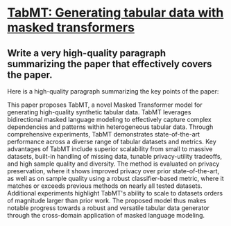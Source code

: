 # [TabMT: Generating tabular data with masked transformers](https://arxiv.org/abs/2312.06089)

## Write a very high-quality paragraph summarizing the paper that effectively covers the paper.

 Here is a high-quality paragraph summarizing the key points of the paper:

This paper proposes TabMT, a novel Masked Transformer model for generating high-quality synthetic tabular data. TabMT leverages bidirectional masked language modeling to effectively capture complex dependencies and patterns within heterogeneous tabular data. Through comprehensive experiments, TabMT demonstrates state-of-the-art performance across a diverse range of tabular datasets and metrics. Key advantages of TabMT include superior scalability from small to massive datasets, built-in handling of missing data, tunable privacy-utility tradeoffs, and high sample quality and diversity. The method is evaluated on privacy preservation, where it shows improved privacy over prior state-of-the-art, as well as on sample quality using a robust classifier-based metric, where it matches or exceeds previous methods on nearly all tested datasets. Additional experiments highlight TabMT's ability to scale to datasets orders of magnitude larger than prior work. The proposed model thus makes notable progress towards a robust and versatile tabular data generator through the cross-domain application of masked language modeling.

